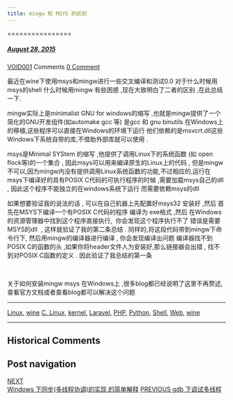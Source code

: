 ```yaml
---
title: mingw 和 MSYS 的区别
---
```

================



#####  [August 28, 2015](https://web.archive.org/web/20210120194017/https://void-shana.moe/linux/mingw-%e5%92%8c-msys-%e7%9a%84%e5%8c%ba%e5%88%ab.html "9:01 am") 
[VOID001](https://web.archive.org/web/20210120194017/https://void-shana.moe/author/void001 "View all posts by VOID001") Comments  [0 Comment](https://web.archive.org/web/20210120194017/https://void-shana.moe/linux/mingw-%e5%92%8c-msys-%e7%9a%84%e5%8c%ba%e5%88%ab.html#respond)





最近在wine下使用msys和mingw进行一些交叉编译和测试0.0 对于什么时候用msys的shell 什么时候用mingw 有些困惑 ,现在大致明白了二者的区别 ,在此总结一下.


mingw实际上是minimalist GNU for windows的缩写 ,也就是mingw提供了一个简化的GNU开发组件(如automake gcc 等) 是gcc 和 gnu binutils 在Windows上的移植,这些程序可以直接在Windows的环境下运行 他们依赖的是msvcrt.dll这些Windows下系统自带的库,不借助外部库就可以使用 .


msys是Minimal SYStem 的缩写 ,他提供了调用Linux下的系统函数 (如 open flock等)的一个集合 , 因此msys可以用来编译原生的Linux上的代码 , 但是mingw不可以,因为mingw内没有提供调用Linux系统函数的功能,不过相应的,运行在msys下编译好的具有POSIX C代码的可执行程序的时候 ,需要加载msys自己的dll , 因此这个程序不能独立的在windows系统下运行 而需要依赖msys的dll


如果想要验证我的说法的话 , 可以在自己机器上先配置好msys32 安装好 ,然后 首先在MSYS下编译一个有POSIX C代码的程序 编译为 exe格式 ,然后 在Windows的资源管理器中找到这个程序直接执行,  你会发现这个程序执行不了 错误是需要MSYS的dll  , 这样就验证了我的第二条总结 . 同样的,将这段代码带到mingw下命令行下, 然后用mingw的编译器进行编译 , 你会发现编译出问题 编译器找不到POSIX C的函数的头 ,如果你将header文件人为安装好,那么链接器会出错 , 找不到对POSIX C函数的定义 . 因此验证了我总结的第一条


 


关于如何安装mingw msys 在Windows上 ,很多blog都已经说明了这里不再赘述,查看官方文档或者查看blog都可以解决这个问题






---


[Linux](https://web.archive.org/web/20210120194017/https://void-shana.moe/category/linux), [wine](https://web.archive.org/web/20210120194017/https://void-shana.moe/category/wine) [C. Linux](https://web.archive.org/web/20210120194017/https://void-shana.moe/tag/c-linux), [kernel](https://web.archive.org/web/20210120194017/https://void-shana.moe/tag/kernel), [Laravel](https://web.archive.org/web/20210120194017/https://void-shana.moe/tag/laravel), [PHP](https://web.archive.org/web/20210120194017/https://void-shana.moe/tag/php), [Python](https://web.archive.org/web/20210120194017/https://void-shana.moe/tag/python), [Shell](https://web.archive.org/web/20210120194017/https://void-shana.moe/tag/shell), [Web](https://web.archive.org/web/20210120194017/https://void-shana.moe/tag/web), [wine](https://web.archive.org/web/20210120194017/https://void-shana.moe/tag/wine) 






------------------------
## Historical Comments
Post navigation
---------------
[NEXT  
Windows 下同步(多线程协调)的实现 的简单解释](https://web.archive.org/web/20210120194017/https://void-shana.moe/linux/windows-%e4%b8%8b%e5%90%8c%e6%ad%a5%e5%a4%9a%e7%ba%bf%e7%a8%8b%e5%8d%8f%e8%b0%83%e7%9a%84%e5%ae%9e%e7%8e%b0-%e7%9a%84%e7%ae%80%e5%8d%95%e8%a7%a3%e9%87%8a.html)
[PREVIOUS 
gdb 下调试多线程](https://web.archive.org/web/20210120194017/https://void-shana.moe/linux/gdb-%e4%b8%8b%e8%b0%83%e8%af%95%e5%a4%9a%e7%ba%bf%e7%a8%8b.html)

            